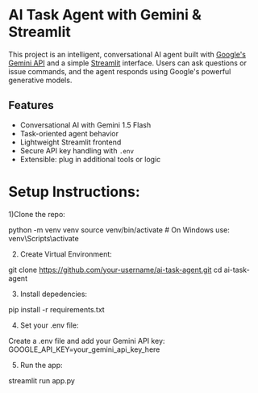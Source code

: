# AI Task Agent with Gemini & Streamlit

This project is an intelligent, conversational AI agent built with [Google's Gemini API](https://ai.google.dev/) and a simple [Streamlit](https://streamlit.io/) interface. Users can ask questions or issue commands, and the agent responds using Google's powerful generative models.

## Features

- Conversational AI with Gemini 1.5 Flash
- Task-oriented agent behavior
- Lightweight Streamlit frontend
- Secure API key handling with `.env`
- Extensible: plug in additional tools or logic


# Setup Instructions:
1)Clone the repo:


python -m venv venv
source venv/bin/activate  # On Windows use: venv\Scripts\activate

2) Create Virtual Environment:

git clone https://github.com/your-username/ai-task-agent.git
cd ai-task-agent


3) Install depedencies:

pip install -r requirements.txt

4) Set your .env file:

Create a .env file and add your Gemini API key:
GOOGLE_API_KEY=your_gemini_api_key_here


5) Run the app:


streamlit run app.py


